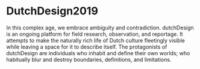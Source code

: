 # DutchDesign2019

In this complex age, we embrace ambiguity and contradiction. dutchDesign is an ongoing platform for field research, observation, and reportage. It attempts to make the naturally rich life of Dutch culture fleetingly visible while leaving a space for it to describe itself. The protagonists of dutchDesign are individuals who inhabit and define their own worlds; who habitually blur and destroy boundaries, definitions, and limitations.
